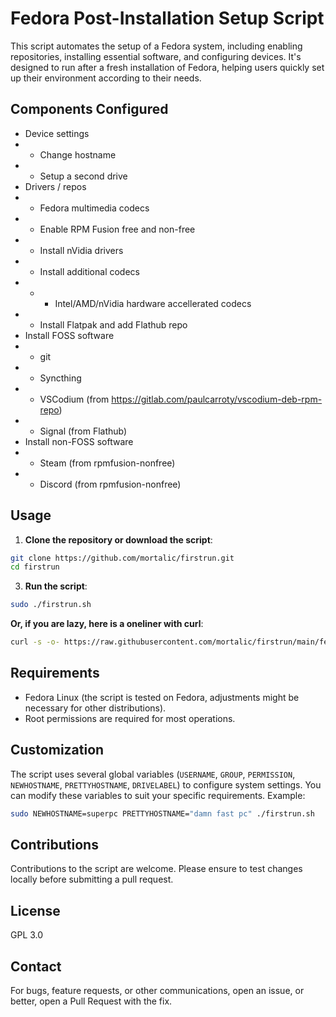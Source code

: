 # Fedora Post-Installation Setup Script

This script automates the setup of a Fedora system, including enabling repositories, installing essential software, and configuring devices.
It's designed to run after a fresh installation of Fedora, helping users quickly set up their environment according to their needs.

## Components Configured

- Device settings
- - Change hostname
- - Setup a second drive
- Drivers / repos
- - Fedora multimedia codecs
- - Enable RPM Fusion free and non-free
- - Install nVidia drivers
- - Install additional codecs
- - - Intel/AMD/nVidia hardware accellerated codecs
- - Install Flatpak and add Flathub repo
- Install FOSS software
- - git
- - Syncthing
- - VSCodium (from https://gitlab.com/paulcarroty/vscodium-deb-rpm-repo)
- - Signal (from Flathub)
- Install non-FOSS software
- - Steam (from rpmfusion-nonfree)
- - Discord (from rpmfusion-nonfree)

## Usage

1. **Clone the repository or download the script**:  
```bash
git clone https://github.com/mortalic/firstrun.git
cd firstrun
```

3. **Run the script**:  
```bash
sudo ./firstrun.sh
```

**Or, if you are lazy, here is a oneliner with curl**:  
```bash
curl -s -o- https://raw.githubusercontent.com/mortalic/firstrun/main/fedora_first_run.sh | sudo bash
```

## Requirements

- Fedora Linux (the script is tested on Fedora, adjustments might be necessary for other distributions).
- Root permissions are required for most operations.

## Customization

The script uses several global variables (`USERNAME`, `GROUP`, `PERMISSION`, `NEWHOSTNAME`, `PRETTYHOSTNAME`, `DRIVELABEL`) to configure system settings.
You can modify these variables to suit your specific requirements. Example:  
```bash
sudo NEWHOSTNAME=superpc PRETTYHOSTNAME="damn fast pc" ./firstrun.sh
```

## Contributions

Contributions to the script are welcome.
Please ensure to test changes locally before submitting a pull request.

## License

GPL 3.0

## Contact

For bugs, feature requests, or other communications, open an issue, or better, open a Pull Request with the fix.
